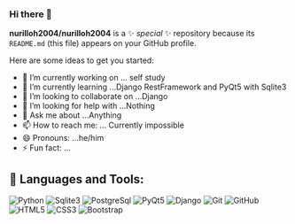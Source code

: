 ### Hi there 👋


**nurilloh2004/nurilloh2004** is a ✨ _special_ ✨ repository because its `README.md` (this file) appears on your GitHub profile.

Here are some ideas to get you started:

- 🔭 I’m currently working on ... self study
- 🌱 I’m currently learning ...Django RestFramework and PyQt5 with Sqlite3
- 👯 I’m looking to collaborate on ...Django
- 🤔 I’m looking for help with ...Nothing
- 💬 Ask me about ...Anything
- 📫 How to reach me: ... Currently impossible
- 😄 Pronouns: ...he/him
- ⚡ Fun fact: ...

## 🚀 Languages and Tools:

![Python](https://img.shields.io/badge/Python-%4000ff.svg?style=for-the-badge&logo=Python&logoColor=White)
![Sqlite3](https://img.shields.io/badge/Sqlite3-%3d8f3d.svg?style=for-the-badge&logo=Sqlite3&logoColor=White)
![PostgreSql](https://img.shields.io/badge/PostgreSql-%23563D7C.svg?style=for-the-badge&logo=PostgreSql&logoColor=White)
![PyQt5](https://img.shields.io/badge/PyQt5-%23563D7C.svg?style=for-the-badge&logo=PyQt5&logoColor=White)
![Django](https://img.shields.io/badge/Django-%23593d88.svg?style=for-the-badge&logo=django&logoColor=white)
![Git](https://img.shields.io/badge/git-%23F05033.svg?style=for-the-badge&logo=git&logoColor=white)
![GitHub](https://img.shields.io/badge/github-%23121011.svg?style=for-the-badge&logo=github&logoColor=white)
![HTML5](https://img.shields.io/badge/html5-%23E34F26.svg?style=for-the-badge&logo=html5&logoColor=white)
![CSS3](https://img.shields.io/badge/css3-%231572B6.svg?style=for-the-badge&logo=css3&logoColor=white)
![Bootstrap](https://img.shields.io/badge/bootstrap-%23563D7C.svg?style=for-the-badge&logo=bootstrap&logoColor=white)

